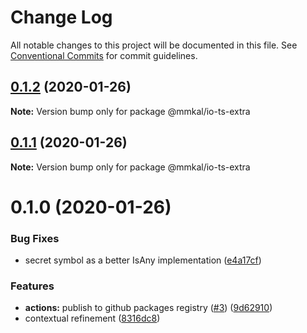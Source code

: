 # Change Log

All notable changes to this project will be documented in this file.
See [Conventional Commits](https://conventionalcommits.org) for commit guidelines.

## [0.1.2](https://github.com/mmkal/js/compare/@mmkal/io-ts-extra@0.1.1...@mmkal/io-ts-extra@0.1.2) (2020-01-26)

**Note:** Version bump only for package @mmkal/io-ts-extra





## [0.1.1](https://github.com/mmkal/js/compare/@mmkal/io-ts-extra@0.1.0...@mmkal/io-ts-extra@0.1.1) (2020-01-26)

**Note:** Version bump only for package @mmkal/io-ts-extra





# 0.1.0 (2020-01-26)


### Bug Fixes

* secret symbol as a better IsAny implementation ([e4a17cf](https://github.com/mmkal/js/commit/e4a17cfec90cb74de0c5a13e7d4610588572d601))


### Features

* **actions:** publish to github packages registry ([#3](https://github.com/mmkal/js/issues/3)) ([9d62910](https://github.com/mmkal/js/commit/9d62910758762b087cb59226b4b42a39b8dc6c68))
* contextual refinement ([8316dc8](https://github.com/mmkal/js/commit/8316dc8f2c9e5501c6002ae967d9cc808d6d7fcf))
